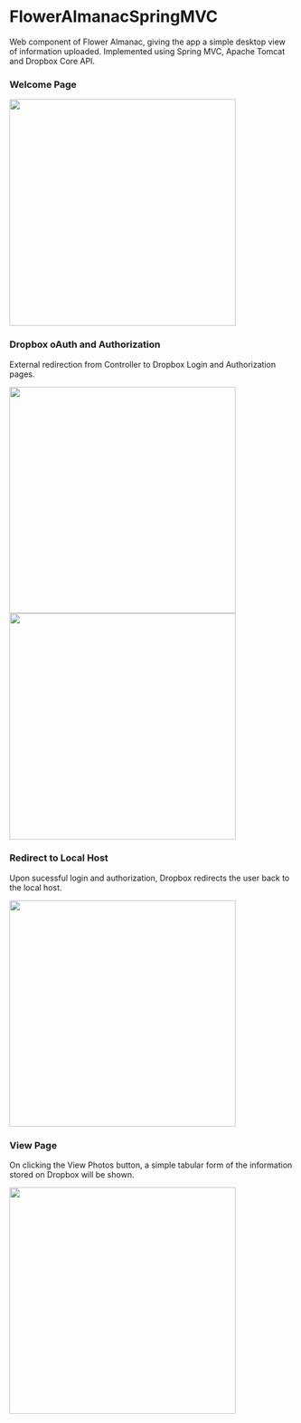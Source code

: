 # FlowerAlmanacSpringMVC
Web component of Flower Almanac, giving the app a simple desktop view of information uploaded.
Implemented using Spring MVC, Apache Tomcat and Dropbox Core API.

<div>
<h3>Welcome Page</h3>
<img src="https://user-images.githubusercontent.com/29102307/28385215-e2420464-6cf9-11e7-8913-4254ed7b8ddb.png" width="400">
</div>

<div>
<h3>Dropbox oAuth and Authorization</h3>
<p>External redirection from Controller to Dropbox Login and Authorization pages.</p>
<img src="https://user-images.githubusercontent.com/29102307/28385212-e23dc502-6cf9-11e7-8488-8b97be165327.png" width="400">
<img src="https://user-images.githubusercontent.com/29102307/28385214-e23e96da-6cf9-11e7-8a83-68f44b89747a.png" width="400">
</div>

<div>
<h3>Redirect to Local Host</h3>
<p>Upon sucessful login and authorization, Dropbox redirects the user back to the local host.</p>
<img src="https://user-images.githubusercontent.com/29102307/28385213-e23e2aec-6cf9-11e7-9cdf-e02bd24ef5f8.png" width="400">
</div>

<div>
<h3>View Page</h3>
<p>On clicking the View Photos button, a simple tabular form of the information stored on Dropbox will be shown.</p>
<img src="https://user-images.githubusercontent.com/29102307/28385211-e23dcb24-6cf9-11e7-9273-a753538d266f.png" width="400">
</div>
